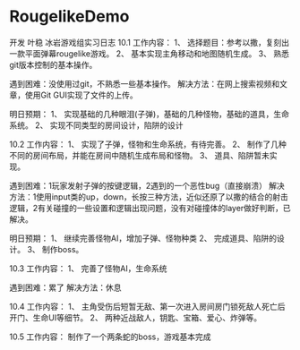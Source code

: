 # RougelikeDemo

开发 叶稳 冰岩游戏组实习日志
10.1
工作内容：
1、 选择题目：参考以撒，复刻出一款平面弹幕rougelike游戏。
2、 基本实现主角移动和地图随机生成。
3、 熟悉git版本控制的基本操作。

遇到困难：没使用过git，不熟悉一些基本操作。
解决方法：在网上搜索视频和文章，使用Git GUI实现了文件的上传。

明日预期：
1、 实现基础的几种眼泪(子弹)，基础的几种怪物，基础的道具，生命系统。
2、 实现不同类型的房间设计，陷阱的设计


10.2
工作内容：
1、 实现了子弹，怪物和生命系统，有待完善。
2、 制作了几种不同的房间布局，并能在房间中随机生成布局和怪物。
3、 道具、陷阱暂未实现。

遇到困难：1玩家发射子弹的按键逻辑，2遇到的一个恶性bug（直接崩溃）
解决方法：1使用input类的up，down，长按三种方法，近似还原了以撒的结合的射击逻辑，2有关碰撞的一些设置和逻辑出现问题，没有对碰撞体的layer做好判断，已解决。

明日预期：
1、 继续完善怪物AI，增加子弹、怪物种类
2、 完成道具、陷阱的设计。
3、 制作boss。

10.3
工作内容：
1、 完善了怪物AI，生命系统

遇到困难：累了
解决方法：休息

10.4
工作内容：
1、 主角受伤后短暂无敌、第一次进入房间房门锁死敌人死亡后开门、生命UI等细节。
2、 两种近战敌人，钥匙、宝箱、爱心、炸弹等。

10.5
工作内容：
制作了一个两条蛇的boss，游戏基本完成
